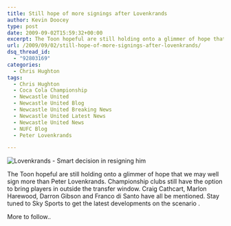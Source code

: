 ```yaml
---
title: Still hope of more signings after Lovenkrands
author: Kevin Doocey
type: post
date: 2009-09-02T15:59:32+00:00
excerpt: The Toon hopeful are still holding onto a glimmer of hope that we may well sign more than Peter Lovenkrands. Championship clubs still have the option..
url: /2009/09/02/still-hope-of-more-signings-after-lovenkrands/
dsq_thread_id:
  - "92803169"
categories:
  - Chris Hughton
tags:
  - Chris Hughton
  - Coca Cola Championship
  - Newcastle United
  - Newcastle United Blog
  - Newcastle United Breaking News
  - Newcastle United Latest News
  - Newcastle United News
  - NUFC Blog
  - Peter Lovenkrands

---
```

![Lovenkrands - Smart decision in resigning him](http://www.nufcblog.com/wp-content/uploads/2009/09/peter-lovenkrands-2nd-time.jpg)

The Toon hopeful are still holding onto a glimmer of hope that we may well sign more than Peter Lovenkrands. Championship clubs still have the option to bring players in outside the transfer window. Craig Cathcart, Marlon Harewood, Darron Gibson and Franco di Santo have all be mentioned. Stay tuned to Sky Sports to get the latest developments on the scenario .

More to follow..
